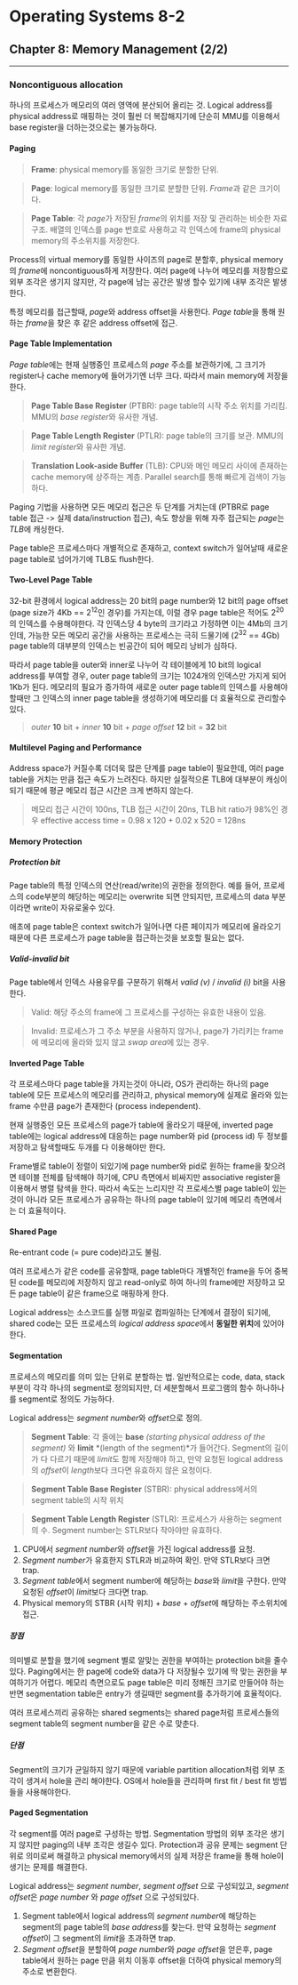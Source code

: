 # Operating Systems 8-2
## Chapter 8: Memory Management (2/2)
<hr>

### Noncontiguous allocation

하나의 프로세스가 메모리의 여러 영역에 분산되어 올리는 것. Logical address를 physical address로 매핑하는 것이 훨씬 더 복잡해지기에 단순히 MMU를 이용해서 base register을 더하는것으로는 불가능하다.

#### Paging

> **Frame**: physical memory를 동일한 크기로 분할한 단위.

> **Page**: logical memory를 동일한 크기로 분할한 단위. *Frame*과 같은 크기이다.

> **Page Table**: 각 *page*가 저장된 *frame*의 위치를 저장 및 관리하는 비슷한 자료구조. 배열의 인덱스를 page 번호로 사용하고 각 인덱스에 frame의 physical memory의 주소위치를 저장한다.

Process의 virtual memory를 동일한 사이즈의 page로 분할후, physical memory의 *frame*에 noncontiguous하게 저장한다. 여러 page에 나누어 메모리를 저장함으로 외부 조각은 생기지 않지만, 각 page에 남는 공간은 발생 할수 있기에 내부 조각은 발생한다.

특정 메모리를 접근할때, *page*와 address offset을 사용한다. *Page table*을 통해 원하는 *frame*을 찾은 후 같은 address offset에 접근.

#### Page Table Implementation

*Page table*에는 현재 실행중인 프로세스의 *page* 주소를 보관하기에, 그 크기가 register나 cache memory에 들어가기엔 너무 크다. 따라서 main memory에 저장을 한다.

> **Page Table Base Register** (PTBR): page table의 시작 주소 위치를 가리킴. MMU의 *base register*와 유사한 개념.

> **Page Table Length Register** (PTLR): page table의 크기를 보관. MMU의 *limit register*와 유사한 개념.

> **Translation Look-aside Buffer** (TLB): CPU와 메인 메모리 사이에 존재하는 cache memory에 상주하는 계층. Parallel search를 통해 빠르게 검색이 가능하다.

Paging 기법을 사용하면 모든 메모리 접근은 두 단계를 거치는데 (PTBR로 page table 접근 -> 실제 data/instruction 접근), 속도 향상을 위해 자주 접근되는 *page*는 *TLB*에 캐싱한다.

Page table은 프로세스마다 개별적으로 존재하고, context switch가 일어날때 새로운 page table로 넘어가기에 TLB도 flush한다.

#### Two-Level Page Table

32-bit 환경에서 logical address는 20 bit의 page number와 12 bit의 page offset (page size가 4Kb == 2<sup>12</sup>인 경우)를 가지는데, 이럴 경우 page table은 적어도 2<sup>20</sup>의 인덱스를 수용해야한다. 각 인덱스당 4 byte의 크기라고 가정하면 이는 4Mb의 크기인데, 가능한 모든 메모리 공간을 사용하는 프로세스는 극히 드물기에 (2<sup>32</sup> == 4Gb) page table의 대부분의 인덱스는 빈공간이 되어 메모리 낭비가 심하다.

따라서 page table을 outer와 inner로 나누어 각 테이블에게 10 bit의 logical address를 부여할 경우, outer page table의 크기는 1024개의 인덱스만 가지게 되어 1Kb가 된다. 메모리의 필요가 증가하여 새로운 outer page table의 인덱스를 사용해야 할때만 그 인덱스의 inner page table을 생성하기에 메모리를 더 효율적으로 관리할수 있다.

> *outer* **10** bit + *inner* **10** bit + *page offset* **12** bit = **32** bit

#### Multilevel Paging and Performance

Address space가 커질수록 더더욱 많은 단계를 page table이 필요한데, 여러 page table을 거치는 만큼 접근 속도가 느려진다. 하지만 실질적으론 TLB에 대부분이 캐싱이 되기 때문에 평균 메모리 접근 시간은 크게 변하지 않는다.

> 메모리 접근 시간이 100ns, TLB 접근 시간이 20ns, TLB hit ratio가 98%인 경우
> effective access time = 0.98 x 120 + 0.02 x 520 = 128ns

#### Memory Protection

##### Protection bit

Page table의 특정 인덱스의 연산(read/write)의 권한을 정의한다. 예를 들어, 프로세스의 code부분의 해당하는 메모리는 overwrite 되면 안되지만, 프로세스의 data 부분이라면 write이 자유로울수 있다.

애초에 page table은 context switch가 일어나면 다른 페이지가 메모리에 올라오기 때문에 다른 프로세스가 page table을 접근하는것을 보호할 필요는 없다.

##### Valid-invalid bit

Page table에서 인덱스 사용유무를 구분하기 위해서 *valid (v)* / *invalid (i)* bit을 사용한다.

> Valid: 해당 주소의 frame에 그 프로세스를 구성하는 유효한 내용이 있음.

> Invalid: 프로세스가 그 주소 부분을 사용하지 않거나, page가 가리키는 frame에 메모리에 올라와 있지 않고 *swap area*에 있는 경우.

#### Inverted Page Table

각 프로세스마다 page table을 가지는것이 아니라, OS가 관리하는 하나의 page table에 모든 프로세스의 메모리를 관리하고, physical memory에 실제로 올라와 있는 frame 수만큼 page가 존재한다 (process independent).

현재 실행중인 모든 프로세스의 page가 table에 올라오기 때문에, inverted page table에는 logical address에 대응하는 page number와 pid (process id) 두 정보를 저장하고 탐색할때도 두개를 다 이용해야만 한다.

Frame별로 table이 정렬이 되있기에 page number와 pid로 원하는 frame을 찾으려면 테이블 전체를 탐색해야 하기에, CPU 측면에서 비싸지만 associative register을 이용해서 병렬 탐색을 한다. 따라서 속도는 느리지만 각 프로세스별 page table이 있는것이 아니라 모든 프로세스가 공유하는 하나의 page table이 있기에 메모리 측면에서는 더 효율적이다.

#### Shared Page

Re-entrant code (= pure code)라고도 불림.

여러 프로세스가 같은 code를 공유할때, page table마다 개별적인 frame을 두어 중복된 code를 메모리에 저장하지 않고 read-only로 하여 하나의 frame에만 저장하고 모든 page table이 같은 frame으로 매핑하게 한다.

Logical address는 소스코드를 실행 파일로 컴파일하는 단계에서 결정이 되기에, shared code는 모든 프로세스의 *logical address space*에서 **동일한 위치**에 있어야 한다.

#### Segmentation

프로세스의 메모리를 의미 있는 단위로 분할하는 법. 일반적으로는 code, data, stack 부분이 각각 하나의 segment로 정의되지만, 더 세분할해서 프로그램의 함수 하나하나를 segment로 정의도 가능하다.

Logical address는 *segment number*와 *offset*으로 정의.

> **Segment Table**: 각 줄에는 **base** *(starting physical address of the segment)* 와 **limit** *(length of the segment)*가 들어간다. Segment의 길이가 다 다르기 때문에 *limit*도 함께 저장해야 하고, 만약 요청된 logical address의 *offset*이 *length*보다 크다면 유효하지 않은 요청이다.

> **Segment Table Base Register** (STBR): physical address에서의 segment table의 시작 위치

> **Segment Table Length Register** (STLR): 프로세스가 사용하는 segment의 수. Segment number는 STLR보다 작아야만 유효하다.

1. CPU에서 *segment number*와 *offset*을 가진 logical address를 요청.
2. *Segment number*가 유효한지 STLR과 비교하여 확인. 만약 STLR보다 크면 trap.
3. *Segment table*에서 segment number에 해당하는 *base*와 *limit*을 구한다. 만약 요청된 *offset*이 *limit*보다 크다면 trap.
4. Physical memory의 STBR (시작 위치) + *base* + *offset*에 해당하는 주소위치에 접근.

##### 장점

의미별로 분할을 했기에 segment 별로 알맞는 권한을 부여하는 protection bit을 줄수 있다. Paging에서는 한 page에 code와 data가 다 저장될수 있기에 딱 맞는 권한을 부여하기가 어렵다. 메모리 측면으로도 page table은 미리 정해진 크기로 만들어야 하는 반면 segmentation table은 entry가 생길때만 segment를 추가하기에 효율적이다.

여러 프로세스끼리 공유하는 shared segments는 shared page처럼 프로세스들의 segment table의 segment number을 같은 수로 맞춘다.

##### 단점

Segment의 크기가 균일하지 않기 때문에 variable partition allocation처럼 외부 조각이 생겨서 hole을 관리 해야한다. OS에서 hole들을 관리하며 first fit / best fit 방법들을 사용해야한다.

#### Paged Segmentation

각 segment를 여러 page로 구성하는 방법. Segmentation 방법의 외부 조각은 생기지 않지만 paging의 내부 조각은 생길수 있다. Protection과 공유 문제는 segment 단위로 의미로써 해결하고 physical memory에서의 실제 저장은 frame을 통해 hole이 생기는 문제를 해결한다.

Logical address는 *segment number*, *segment offset* 으로 구성되있고, *segment offset*은 *page number* 와 *page offset* 으로 구성되있다.

1. Segment table에서 logical address의 *segment number*에 해당하는 segment의 page table의 *base address*를 찾는다. 만약 요청하는 *segment offset*이 그 segment의 *limit*을 초과하면 trap.
2. *Segment offset*을 분할하여 *page number*와 *page offset*을 얻은후, page table에서 원하는 page 만큼 위치 이동후 offset을 더하여 physical memory의 주소로 변환한다.
